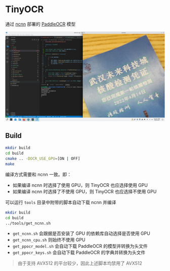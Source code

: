 # TinyOCR

通过 [ncnn](https://github.com/Tencent/ncnn) 部署的 [PaddleOCR](https://github.com/PaddlePaddle/PaddleOCR) 模型

![示例](https://raw.githubusercontent.com/hubenchang0515/resource/master/TinyOCR/demo1.png)

## Build

```sh
mkdir build 
cd build 
cmake .. -DOCR_USE_GPU=[ON | OFF]
make
```

编译方式需要和 ncnn 一致。即：
* 如果编译 ncnn 时选择了使用 GPU，则 TinyOCR 也应选择使用 GPU
* 如果编译 ncnn 时选择了不使用 GPU，则 TinyOCR 也应选择不使用 GPU

可以运行 `tools` 目录中附带的脚本自动下载 ncnn 并编译

```sh
mkdir build 
cd build
../tools/get_ncnn.sh
```

* `get_ncnn.sh` 会跟据是否安装了 GPU 的依赖库自动选择是否使用 GPU
* `get_ncnn_cpu.sh` 则始终不使用 GPU
* `get_ppocr_model.sh` 会自动下载 PaddleOCR 的模型并转换为头文件
* `get_ppocr_keys.sh` 会自动下载 PaddleOCR 的字典并转换为头文件

> 由于支持 AVX512 的平台较少，因此上述脚本均禁用了 AVX512
